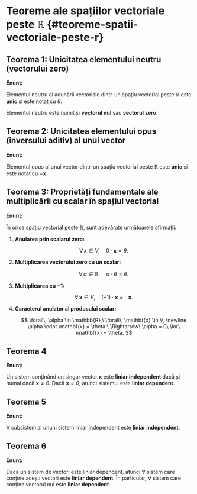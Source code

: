 # Teoreme ale spațiilor vectoriale peste $\mathbb{R}$ {#teoreme-spatii-vectoriale-peste-r}

## Teorema 1: Unicitatea elementului neutru (vectorului zero)

**Enunț:**

Elementul neutru al adunării vectoriale dintr-un spațiu vectorial peste $\mathbb{R}$ este **unic** și este notat cu $\theta$.

Elementul neutru este numit și **vectorul nul** sau **vectorul zero**.

## Teorema 2: Unicitatea elementului opus (inversului aditiv) al unui vector

**Enunț:**

Elementul opus al unui vector dintr-un spațiu vectorial peste $\mathbb{R}$ este **unic** și este notat cu $-\mathbf{x}$.

## Teorema 3: Proprietăți fundamentale ale multiplicării cu scalar în spațiul vectorial

**Enunț:**

În orice spațiu vectorial peste $\mathbb{R}$, sunt adevărate următoarele afirmații:

1. **Anularea prin scalarul zero:**

   $$
   \forall\, \mathbf{x} \in V,\quad 0 \cdot \mathbf{x} = \theta.
   $$

2. **Multiplicarea vectorului zero cu un scalar:**

   $$
   \forall\, \alpha \in \mathbb{R},\quad \alpha \cdot \theta = \theta.
   $$

3. **Multiplicarea cu $-1$:**

   $$
   \forall\, \mathbf{x} \in V,\quad (-1) \cdot \mathbf{x} = -\mathbf{x}.
   $$

4. **Caracterul anulator al produsului scalar:**

   $$
   \forall\, \alpha \in \mathbb{R},\ \forall\, \mathbf{x} \in V,
   \newline
   \alpha \cdot \mathbf{x} = \theta \ \Rightarrow\ \alpha = 0\ \lor\ \mathbf{x} = \theta.
   $$

## Teorema 4

**Enunț:**

Un sistem conținând un singur vector $\mathbf{x}$ este **liniar independent** dacă și numai dacă $\mathbf{x} \neq \theta$.
Dacă $\mathbf{x} = \theta$, atunci sistemul este **liniar dependent**.

## Teorema 5

**Enunț:**

$\forall$ subsistem al ununi sistem liniar independent este **liniar independent**.

## Teorema 6

**Enunț:**

Dacă un sistem de vectori este liniar dependent, atunci $\forall$ sistem care conține acești vectori este **liniar dependent**.
În particular, $\forall$ sistem care conține vectorul nul este **liniar dependent**.
